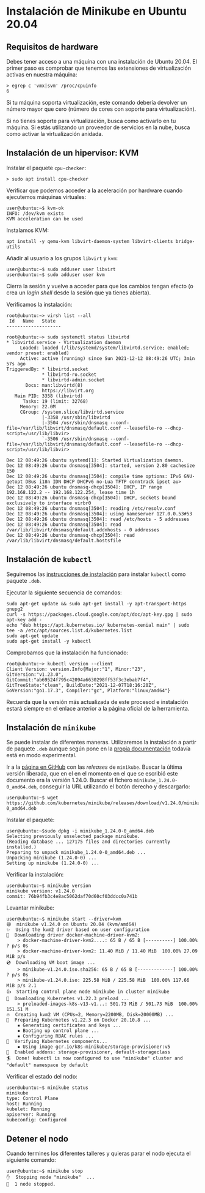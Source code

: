 # Instalación de Minikube en Ubuntu 20.04

## Requisitos de hardware

Debes tener acceso a una máquina con una instalación de Ubuntu 20.04. El primer
paso es comprobar que tenemos las extensiones de virtualización
activas en nuestra máquina:

```shell
> egrep c 'vmx|svm' /proc/cpuinfo
6
```

Si tu máquina soporta virtualización, este comando debería devolver un número
mayor que cero (número de cores con soporte para virtualización).

Si no tienes soporte para virtualización, busca como activarlo en tu máquina. Si
estás utilizando un proveedor de servicios en la nube, busca como activar
la virtualización anidada.

## Instalación de un hipervisor: KVM

Instalar el paquete `cpu-checker`:

```shell
> sudo apt install cpu-checker
```

Verificar que podemos acceder a la aceleración por hardware cuando ejecutemos 
máquinas virtuales:

```shell
user@ubuntu:~$ kvm-ok
INFO: /dev/kvm exists
KVM acceleration can be used
```

Instalamos KVM:

```shell
apt install -y qemu-kvm libvirt-daemon-system libvirt-clients bridge-utils
```

Añadir al usuario a los grupos `libvirt` y `kvm`:

```shell
user@ubuntu:~$ sudo adduser user libvirt
user@ubuntu:~$ sudo adduser user kvm
```

Cierra la sesión y vuelve a acceder para que los cambios tengan efecto (o crea
un _login shell_ desde la sesión que ya tienes abierta).

Verificamos la instalación:

```shell
root@ubuntu:~> virsh list --all
 Id   Name   State
--------------------

```

```text
root@ubuntu:~> sudo systemctl status libvirtd
* libvirtd.service - Virtualization daemon
     Loaded: loaded (/lib/systemd/system/libvirtd.service; enabled; vendor preset: enabled)
     Active: active (running) since Sun 2021-12-12 08:49:26 UTC; 3min 57s ago
TriggeredBy: * libvirtd.socket
             * libvirtd-ro.socket
             * libvirtd-admin.socket
       Docs: man:libvirtd(8)
             https://libvirt.org
   Main PID: 3358 (libvirtd)
      Tasks: 19 (limit: 32768)
     Memory: 22.0M
     CGroup: /system.slice/libvirtd.service
             |-3358 /usr/sbin/libvirtd
             |-3504 /usr/sbin/dnsmasq --conf-file=/var/lib/libvirt/dnsmasq/default.conf --leasefile-ro --dhcp-script=/usr/lib/libvir>
             `-3506 /usr/sbin/dnsmasq --conf-file=/var/lib/libvirt/dnsmasq/default.conf --leasefile-ro --dhcp-script=/usr/lib/libvir>

Dec 12 08:49:26 ubuntu systemd[1]: Started Virtualization daemon.
Dec 12 08:49:26 ubuntu dnsmasq[3504]: started, version 2.80 cachesize 150
Dec 12 08:49:26 ubuntu dnsmasq[3504]: compile time options: IPv6 GNU-getopt DBus i18n IDN DHCP DHCPv6 no-Lua TFTP conntrack ipset au>
Dec 12 08:49:26 ubuntu dnsmasq-dhcp[3504]: DHCP, IP range 192.168.122.2 -- 192.168.122.254, lease time 1h
Dec 12 08:49:26 ubuntu dnsmasq-dhcp[3504]: DHCP, sockets bound exclusively to interface virbr0
Dec 12 08:49:26 ubuntu dnsmasq[3504]: reading /etc/resolv.conf
Dec 12 08:49:26 ubuntu dnsmasq[3504]: using nameserver 127.0.0.53#53
Dec 12 08:49:26 ubuntu dnsmasq[3504]: read /etc/hosts - 5 addresses
Dec 12 08:49:26 ubuntu dnsmasq[3504]: read /var/lib/libvirt/dnsmasq/default.addnhosts - 0 addresses
Dec 12 08:49:26 ubuntu dnsmasq-dhcp[3504]: read /var/lib/libvirt/dnsmasq/default.hostsfile
```

## Instalación de `kubectl`

Seguiremos las [instrucciones de instalación](https://v1-18.docs.kubernetes.io/docs/tasks/tools/install-kubectl/#install-using-native-package-management) para instalar
`kubectl` como paquete `.deb`.

Ejecutar la siguiente secuencia de comandos:

```shell
sudo apt-get update && sudo apt-get install -y apt-transport-https gnupg2
curl -s https://packages.cloud.google.com/apt/doc/apt-key.gpg | sudo apt-key add -
echo "deb https://apt.kubernetes.io/ kubernetes-xenial main" | sudo tee -a /etc/apt/sources.list.d/kubernetes.list
sudo apt-get update
sudo apt-get install -y kubectl
```

Comprobamos que la instalación ha funcionado:

```shell
root@ubuntu:~> kubectl version --client
Client Version: version.Info{Major:"1", Minor:"23", GitVersion:"v1.23.0", GitCommit:"ab69524f795c42094a6630298ff53f3c3ebab7f4", GitTreeState:"clean", BuildDate:"2021-12-07T18:16:20Z", GoVersion:"go1.17.3", Compiler:"gc", Platform:"linux/amd64"}
```

Recuerda que la versión más actualizada de este procesod e instalación
estará siempre en el enlace anterior a la página oficial de la herramienta.

## Instalación de `minikube`

Se puede instalar de diferentes maneras. Utilizaremos la instalación a partir
de paquete `.deb` aunque según pone en la 
[propia documentación](https://v1-18.docs.kubernetes.io/docs/tasks/tools/install-minikube/#install-minikube-using-a-package)
todavía está en modo experimental.

Ir a la [página en GitHub](https://github.com/kubernetes/minikube/releases) 
con las _releases_ de `minikube`. Buscar la última versión liberada, que en el
en el momento en el que se escribió este documento era la versión 1.24.0. Buscar 
el fichero `minikube_1.24.0-0_amd64.deb`, conseguir la URL utilizando el botón
derecho y descargarlo:

```shell
user@ubuntu:~$ wget https://github.com/kubernetes/minikube/releases/download/v1.24.0/minikube_1.24.0-0_amd64.deb
```

Instalar el paquete:

```shell
user@ubuntu:~$sudo dpkg -i minikube_1.24.0-0_amd64.deb
Selecting previously unselected package minikube.
(Reading database ... 127175 files and directories currently installed.)
Preparing to unpack minikube_1.24.0-0_amd64.deb ...
Unpacking minikube (1.24.0-0) ...
Setting up minikube (1.24.0-0) ...
```

Verificar la instalación:

```shell
user@ubuntu:~$ minikube version
minikube version: v1.24.0
commit: 76b94fb3c4e8ac5062daf70d60cf03ddcc0a741b
```

Levantar minikube:

```shell
user@ubuntu:~$ minikube start --driver=kvm
😄  minikube v1.24.0 on Ubuntu 20.04 (kvm/amd64)
✨  Using the kvm2 driver based on user configuration
💾  Downloading driver docker-machine-driver-kvm2:
    > docker-machine-driver-kvm2....: 65 B / 65 B [----------] 100.00% ? p/s 0s
    > docker-machine-driver-kvm2: 11.40 MiB / 11.40 MiB  100.00% 27.09 MiB p/s
💿  Downloading VM boot image ...
    > minikube-v1.24.0.iso.sha256: 65 B / 65 B [-------------] 100.00% ? p/s 0s
    > minikube-v1.24.0.iso: 225.58 MiB / 225.58 MiB  100.00% 117.66 MiB p/s 2.1
👍  Starting control plane node minikube in cluster minikube
💾  Downloading Kubernetes v1.22.3 preload ...
    > preloaded-images-k8s-v13-v1...: 501.73 MiB / 501.73 MiB  100.00% 151.51 M
🔥  Creating kvm2 VM (CPUs=2, Memory=2200MB, Disk=20000MB) ...
🐳  Preparing Kubernetes v1.22.3 on Docker 20.10.8 ...
    ▪ Generating certificates and keys ...
    ▪ Booting up control plane ...
    ▪ Configuring RBAC rules ...
🔎  Verifying Kubernetes components...
    ▪ Using image gcr.io/k8s-minikube/storage-provisioner:v5
🌟  Enabled addons: storage-provisioner, default-storageclass
🏄  Done! kubectl is now configured to use "minikube" cluster and "default" namespace by default
```

Verificar el estado del nodo:

```shell
user@ubuntu:~$ minikube status
minikube
type: Control Plane
host: Running
kubelet: Running
apiserver: Running
kubeconfig: Configured
```

## Detener el nodo

Cuando termines los diferentes talleres y quieras parar el nodo ejecuta el siguiente comando:

```shell
user@ubuntu:~$ minikube stop
✋  Stopping node "minikube"  ...
🛑  1 node stopped.
```